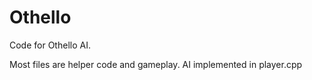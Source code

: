 # Othello

Code for Othello AI.

Most files are helper code and gameplay. AI implemented in player.cpp
